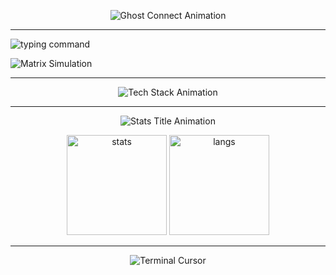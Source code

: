 <!-- Ghost Connect анимация -->
<p align="center">
  <img src="https://readme-typing-svg.herokuapp.com?color=00CC00&center=true&vCenter=true&width=600&height=80&lines=Ghost+Connect...;Connection+failed.;Error+404.;Reconnecting...;Ghost+Online+✔" alt="Ghost Connect Animation" />
</p>

---

<!-- Команда matrix -->
<p align="left">
  <img src="https://readme-typing-svg.herokuapp.com?color=00CC00&center=false&vCenter=true&width=600&height=40&lines=ghost@machine:~$+matrix" alt="typing command" />
</p>

<!-- Имитация матрицы с разными символами -->
<p align="left">
  <img src="https://readme-typing-svg.herokuapp.com?color=00CC00&center=false&vCenter=true&multiline=true&repeat=false&width=600&height=220&lines=01#@%$&*01;10$#@*%&10;#0$1@*%01;01%&@#*10;*01@%$#10;10$#*&@01;01@%*#$10;#*01%$@10;10@%$#*01;01$#*@%10" alt="Matrix Simulation" />
</p>

---

<!-- Tech Stack -->
<p align="center">
  <img src="https://readme-typing-svg.herokuapp.com?color=00CC00&center=true&vCenter=true&multiline=true&repeat=false&width=600&height=120&lines=🛠+Tech+Stack;Languages:+Python,+JavaScript,+Rust;Tools:+Git,+Docker,+Blender;Other:+Linux,+AI,+Automation" alt="Tech Stack Animation" />
</p>

---

<!-- GitHub Stats -->
<p align="center">
  <img src="https://readme-typing-svg.herokuapp.com?color=00CC00&center=true&vCenter=true&multiline=true&repeat=false&width=600&height=60&lines=📊+GitHub+Stats" alt="Stats Title Animation" />
</p>

<p align="center">
  <img src="https://github-readme-stats.vercel.app/api?username=YOUR_USERNAME&show_icons=true&theme=chartreuse-dark" alt="stats" height="160"/>
  <img src="https://github-readme-stats.vercel.app/api/top-langs/?username=YOUR_USERNAME&layout=compact&theme=chartreuse-dark" alt="langs" height="160"/>
</p>

---

<!-- Финальная строка с мигающим курсором -->
<p align="center">
  <img src="https://readme-typing-svg.herokuapp.com?color=00FF00&center=true&vCenter=true&width=400&lines=%3E+Ghost+session+active+█" alt="Terminal Cursor" />
</p>


